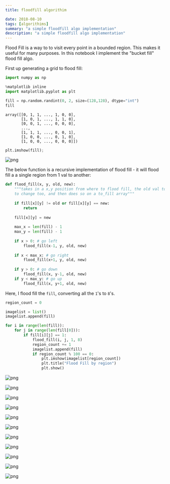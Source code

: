 ```yaml
---
title: floodfill algorithim

date: 2018-08-10
tags: [algorithims]
summary: "a simple floodfill algo implementation"
description: "a simple floodfill algo implementation"
---
```



Flood Fill is a way to to visit every point in a bounded region. This makes it useful for many purposes. In this notebook I implement the "bucket fill" flood fill algo.

First up generating a grid to flood fill:
<div class="codecell" markdown="1">
<div class="input_area" markdown="1">

```python
import numpy as np

%matplotlib inline
import matplotlib.pyplot as plt

fill = np.random.randint(0, 2, size=(128,128), dtype="int")
fill
```

</div>
<div class="output_area" markdown="1">




    array([[0, 1, 1, ..., 1, 0, 0],
           [1, 0, 1, ..., 1, 1, 0],
           [0, 0, 1, ..., 0, 0, 0],
           ..., 
           [1, 1, 1, ..., 0, 0, 1],
           [1, 0, 0, ..., 0, 1, 0],
           [1, 0, 0, ..., 0, 0, 0]])



</div>

</div>
<div class="codecell" markdown="1">
<div class="input_area" markdown="1">

```python
plt.imshow(fill);
```

</div>
<div class="output_area" markdown="1">


![png](flood_fill_files/output_2_0.png)


</div>

</div>

The below function is a recursive implementation of flood fill - it will flood fill a a single region from 1 val to another:
<div class="codecell" markdown="1">
<div class="input_area" markdown="1">

```python
def flood_fill(x, y, old, new):
    """takes in a x,y position from where to flood fill, the old val to change from and the new val
    to change too, and then does so on a to_fill array"""
    
    if fill[x][y] != old or fill[x][y] == new:
        return
    
    fill[x][y] = new
    
    max_x = len(fill) - 1
    max_y = len(fill) - 1
    
    if x > 0: # go left
        flood_fill(x-1, y, old, new)
    
    if x < max_x: # go right
        flood_fill(x+1, y, old, new)
        
    if y > 0: # go down
        flood_fill(x, y-1, old, new)
    if y < max_y: # go up
        flood_fill(x, y+1, old, new)
```

</div>

</div>

Here, I flood fill the `fill`, converting all the `1`'s to `8`'s.
<div class="codecell" markdown="1">
<div class="input_area" markdown="1">

```python
region_count = 0

imagelist = list()
imagelist.append(fill)

for i in range(len(fill)):
    for j in range(len(fill[0])):
        if fill[i][j] == 1:
            flood_fill(i, j, 1, 8)
            region_count += 1
            imagelist.append(fill)
            if region_count % 100 == 0:
                plt.imshow(imagelist[region_count])
                plt.title("Flood Fill by region")
                plt.show()
```

</div>
<div class="output_area" markdown="1">


![png](flood_fill_files/output_6_0.png)



![png](flood_fill_files/output_6_1.png)



![png](flood_fill_files/output_6_2.png)



![png](flood_fill_files/output_6_3.png)



![png](flood_fill_files/output_6_4.png)



![png](flood_fill_files/output_6_5.png)



![png](flood_fill_files/output_6_6.png)



![png](flood_fill_files/output_6_7.png)



![png](flood_fill_files/output_6_8.png)



![png](flood_fill_files/output_6_9.png)



![png](flood_fill_files/output_6_10.png)


</div>

</div>
